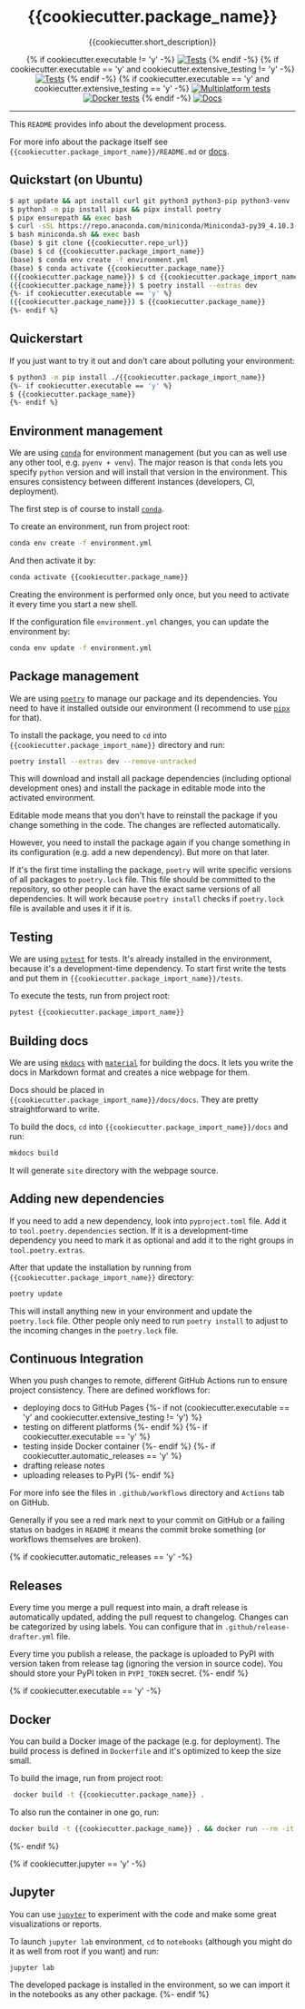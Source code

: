 <h1 align="center">{{cookiecutter.package_name}}</h1>

<div align="center">

{{cookiecutter.short_description}}

{% if cookiecutter.executable != 'y' -%}
[![Tests]({{cookiecutter.repo_url}}/actions/workflows/test-multiplatform.yml/badge.svg)]({{cookiecutter.repo_url}}/actions/workflows/test-multiplatform.yml)
{% endif -%}
{% if cookiecutter.executable == 'y' and cookiecutter.extensive_testing != 'y' -%}
[![Tests]({{cookiecutter.repo_url}}/actions/workflows/test-docker.yml/badge.svg)]({{cookiecutter.repo_url}}/actions/workflows/test-docker.yml)
{% endif -%}
{% if cookiecutter.executable == 'y' and cookiecutter.extensive_testing == 'y' -%}
[![Multiplatform tests]({{cookiecutter.repo_url}}/actions/workflows/test-multiplatform.yml/badge.svg)]({{cookiecutter.repo_url}}/actions/workflows/test-multiplatform.yml)
[![Docker tests]({{cookiecutter.repo_url}}/actions/workflows/test-docker.yml/badge.svg)]({{cookiecutter.repo_url}}/actions/workflows/test-docker.yml)
{% endif -%}
[![Docs]({{cookiecutter.repo_url}}/actions/workflows/docs.yml/badge.svg)]({{cookiecutter.repo_url}}/actions/workflows/docs.yml)

</div>

---

This `README` provides info about the development process.

For more info about the package itself
see `{{cookiecutter.package_import_name}}/README.md`
or [docs]({{cookiecutter.docs_url}}).

## Quickstart (on Ubuntu)

```sh
$ apt update && apt install curl git python3 python3-pip python3-venv
$ python3 -m pip install pipx && pipx install poetry
$ pipx ensurepath && exec bash
$ curl -sSL https://repo.anaconda.com/miniconda/Miniconda3-py39_4.10.3-Linux-x86_64.sh -o miniconda.sh
$ bash miniconda.sh && exec bash
(base) $ git clone {{cookiecutter.repo_url}}
(base) $ cd {{cookiecutter.package_import_name}}
(base) $ conda env create -f environment.yml
(base) $ conda activate {{cookiecutter.package_name}}
({{cookiecutter.package_name}}) $ cd {{cookiecutter.package_import_name}}
({{cookiecutter.package_name}}) $ poetry install --extras dev
{%- if cookiecutter.executable == 'y' %}
({{cookiecutter.package_name}}) $ {{cookiecutter.package_name}}
{%- endif %}
```

## Quickerstart

If you just want to try it out and don't care about polluting your environment:

```sh
$ python3 -m pip install ./{{cookiecutter.package_import_name}}
{%- if cookiecutter.executable == 'y' %}
$ {{cookiecutter.package_name}}
{%- endif %}
```

## Environment management

We are using [`conda`](https://conda.io) for environment management
(but you can as well use any other tool, e.g. `pyenv + venv`). The major reason
is that `conda` lets you specify `python` version and will install that version
in the environment. This ensures consistency between different instances
(developers, CI, deployment).

The first step is of course to install [`conda`](https://conda.io).

To create an environment, run from project root:

```sh
conda env create -f environment.yml
```

And then activate it by:

```sh
conda activate {{cookiecutter.package_name}}
```

Creating the environment is performed only once, but you need to activate it
every time you start a new shell.

If the configuration file `environment.yml` changes, you can update the
environment by:

```sh
conda env update -f environment.yml
```

## Package management

We are using [`poetry`](https://python-poetry.org) to manage our package and
its dependencies. You need to have it installed outside our environment
(I recommend to use [`pipx`](https://pipxproject.github.io/pipx) for that).

To install the package, you need to `cd`
into `{{cookiecutter.package_import_name}}` directory and run:

```sh
poetry install --extras dev --remove-untracked
```

This will download and install all package dependencies (including optional
development ones) and install the package in editable mode into the activated
environment.

Editable mode means that you don't have to reinstall the package if you change
something in the code. The changes are reflected automatically.

However, you need to install the package again if you change something in its
configuration (e.g. add a new dependency). But more on that later.

If it's the first time installing the package, `poetry` will write specific
versions of all packages to `poetry.lock` file. This file should be committed
to the repository, so other people can have the exact same versions of all
dependencies. It will work because `poetry install` checks if `poetry.lock`
file is available and uses it if it is.

## Testing

We are using [`pytest`](https://pytest.org) for tests. It's already installed
in the environment, because it's a development-time dependency. To start first
write the tests and put them in `{{cookiecutter.package_import_name}}/tests`.

To execute the tests, run from project root:

```sh
pytest {{cookiecutter.package_import_name}}
```

## Building docs

We are using [`mkdocs`](https://www.mkdocs.org)
with [`material`](https://squidfunk.github.io/mkdocs-material)
for building the docs. It lets you write the docs in Markdown format and
creates a nice webpage for them.

Docs should be placed in `{{cookiecutter.package_import_name}}/docs/docs`. They
are pretty straightforward to write.

To build the docs,
`cd` into `{{cookiecutter.package_import_name}}/docs` and run:

```sh
mkdocs build
```

It will generate `site` directory with the webpage source.

## Adding new dependencies

If you need to add a new dependency, look into `pyproject.toml` file. Add it
to `tool.poetry.dependencies` section. If it is a development-time dependency
you need to mark it as optional and add it to the right groups
in `tool.poetry.extras`.

After that update the installation by running
from `{{cookiecutter.package_import_name}}` directory:

```sh
poetry update
```

This will install anything new in your environment and update the `poetry.lock`
file. Other people only need to run `poetry install` to adjust to the incoming
changes in the `poetry.lock` file.

## Continuous Integration

When you push changes to remote, different GitHub Actions run to ensure project
consistency. There are defined workflows for:

- deploying docs to GitHub Pages
  {%- if not (cookiecutter.executable == 'y' and cookiecutter.extensive_testing != 'y') %}
- testing on different platforms
  {%- endif %}
  {%- if cookiecutter.executable == 'y' %}
- testing inside Docker container
  {%- endif %}
  {%- if cookiecutter.automatic_releases == 'y' %}
- drafting release notes
- uploading releases to PyPI
  {%- endif %}

For more info see the files in `.github/workflows` directory and `Actions` tab
on GitHub.

Generally if you see a red mark next to your commit on GitHub or a failing
status on badges in `README`
it means the commit broke something (or workflows themselves are broken).

{% if cookiecutter.automatic_releases == 'y' -%}
## Releases

Every time you merge a pull request into main, a draft release is automatically
updated, adding the pull request to changelog. Changes can be categorized by
using labels. You can configure that in `.github/release-drafter.yml` file.

Every time you publish a release, the package is uploaded to PyPI with version
taken from release tag (ignoring the version in source code). You should store
your PyPI token in `PYPI_TOKEN` secret. {%- endif %}

{% if cookiecutter.executable == 'y' -%}
## Docker

You can build a Docker image of the package (e.g. for deployment). The build
process is defined in `Dockerfile`
and it's optimized to keep the size small.

To build the image, run from project root:

```sh
 docker build -t {{cookiecutter.package_name}} .
```

To also run the container in one go, run:

```sh
docker build -t {{cookiecutter.package_name}} . && docker run --rm -it {{cookiecutter.package_name}}
```
{%- endif %}

{% if cookiecutter.jupyter == 'y' -%}
## Jupyter

You can use [`jupyter`](https://jupyter.org) to experiment with the code and
make some great visualizations or reports.

To launch `jupyter lab` environment, `cd` to `notebooks`
(although you might do it as well from root if you want) and run:

```sh
jupyter lab
```

The developed package is installed in the environment, so we can import it in
the notebooks as any other package.
{%- endif %}
